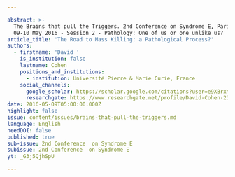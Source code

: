 ```yaml
---

abstract: >-
  The Brains that pull the Triggers. 2nd Conference on Syndrome E, Paris IAS,
  09-10 May 2016 - Session 2 - Pathology: One of us or one unlike us?
article_title: 'The Road to Mass Killing: a Pathological Process?'
authors:
  - firstname: 'David '
    is_institution: false
    lastname: Cohen
    positions_and_institutions:
      - institution: Université Pierre & Marie Curie, France
    social_channels:
      google_scholar: https://scholar.google.com/citations?user=e9XBrxYAAAAJ&hl=fr
      researchgate: https://www.researchgate.net/profile/David-Cohen-23
date: 2016-05-09T05:00:00.000Z
highlight: false
issue: content/issues/brains-that-pull-the-triggers.md
language: English
needDOI: false
published: true
sub-issue: 2nd Conference  on Syndrome E
subissue: 2nd Conference  on Syndrome E
yt: _G3j5QjhSpU

---
```



<Youtube yt="_G3j5QjhSpU" caption="The Road to Mass Killing: a Pathological Process?"></Youtube>
